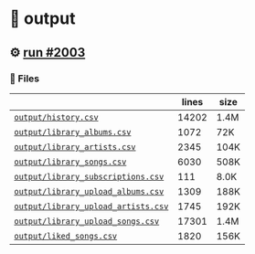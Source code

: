 # 📝  output 

## ⚙️ [run #2003](https://github.com/jwenerd/ytm-dl/actions/runs/10436877103)

### 📁 Files

|                                                                         |lines|size|
|-------------------------------------------------------------------------|-----|----|
|[`output/history.csv` ](output/history.csv)                              |14202|1.4M|
|[`output/library_albums.csv` ](output/library_albums.csv)                |1072 |72K |
|[`output/library_artists.csv` ](output/library_artists.csv)              |2345 |104K|
|[`output/library_songs.csv` ](output/library_songs.csv)                  |6030 |508K|
|[`output/library_subscriptions.csv` ](output/library_subscriptions.csv)  |111  |8.0K|
|[`output/library_upload_albums.csv` ](output/library_upload_albums.csv)  |1309 |188K|
|[`output/library_upload_artists.csv` ](output/library_upload_artists.csv)|1745 |192K|
|[`output/library_upload_songs.csv` ](output/library_upload_songs.csv)    |17301|1.4M|
|[`output/liked_songs.csv` ](output/liked_songs.csv)                      |1820 |156K|